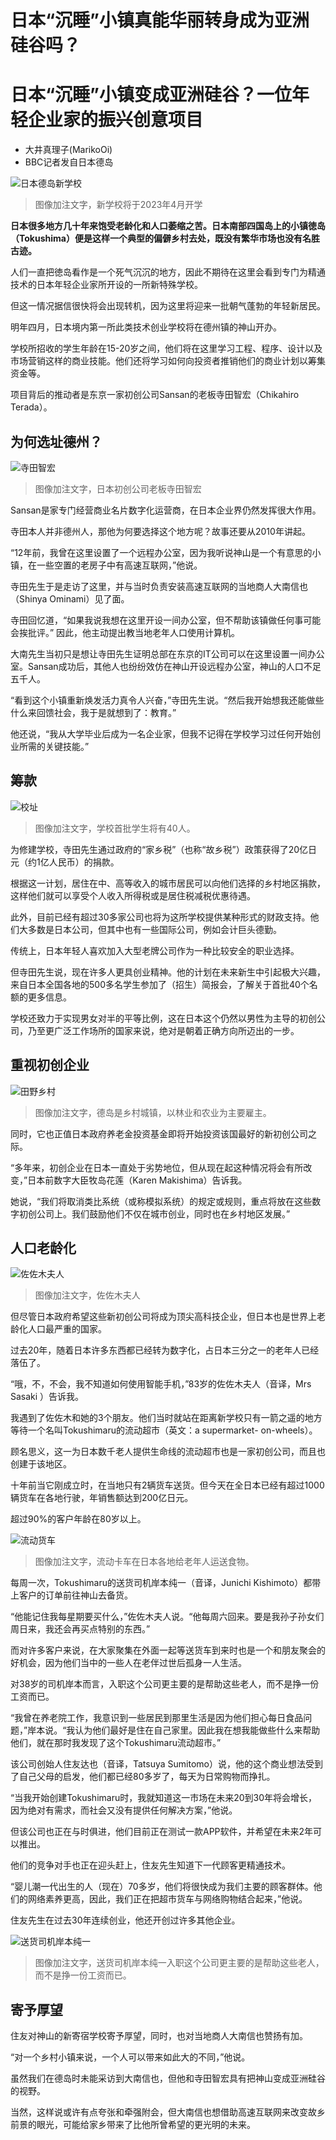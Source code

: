 # 日本“沉睡”小镇真能华丽转身成为亚洲硅谷吗？

#  日本“沉睡”小镇变成亚洲硅谷？一位年轻企业家的振兴创意项目

  * 大井真理子(MarikoOi) 
  * BBC记者发自日本德岛 


![日本德岛新学校](_126456395_5db1e9fb-2b93-43cf-8464-f5eb264fe8fa.jpg)

> 图像加注文字，新学校将于2023年4月开学

**日本很多地方几十年来饱受老龄化和人口萎缩之苦。日本南部四国岛上的小镇徳岛（Tokushima）便是这样一个典型的偏僻乡村去处，既没有繁华市场也没有名胜古迹。**

人们一直把徳岛看作是一个死气沉沉的地方，因此不期待在这里会看到专门为精通技术的日本年轻企业家所开设的一所新特殊学校。

但这一情况据信很快将会出现转机，因为这里将迎来一批朝气蓬勃的年轻新居民。

明年四月，日本境内第一所此类技术创业学校将在德州镇的神山开办。

学校所招收的学生年龄在15-20岁之间，他们将在这里学习工程、程序、设计以及市场营销这样的商业技能。他们还将学习如何向投资者推销他们的商业计划以筹集资金等。

项目背后的推动者是东京一家初创公司Sansan的老板寺田智宏（Chikahiro Terada）。

##  为何选址德州？

![寺田智宏](_126456396_6cb7943c-b2d3-4595-8570-70b538588630.jpg)

> 图像加注文字，日本初创公司老板寺田智宏

Sansan是家专门经营商业名片数字化运营商，在日本企业界仍然发挥很大作用。

寺田本人并非德州人，那他为何要选择这个地方呢？故事还要从2010年讲起。

“12年前，我曾在这里设置了一个远程办公室，因为我听说神山是一个有意思的小镇，在一些空置的老房子中有高速互联网，”他说。

寺田先生于是走访了这里，并与当时负责安装高速互联网的当地商人大南信也（Shinya Ominami）见了面。

寺田回忆道，“如果我说我想在这里开设一间办公室，但不帮助该镇做任何事可能会挨批评。” 因此，他主动提出教当地老年人口使用计算机。

大南先生当初只是想让寺田先生证明总部在东京的IT公司可以在这里设置一间办公室。Sansan成功后，其他人也纷纷效仿在神山开设远程办公室，神山的人口不足五千人。

“看到这个小镇重新焕发活力真令人兴奋，”寺田先生说。“然后我开始想我还能做些什么来回馈社会，我于是就想到了：教育。”

他还说，“我从大学毕业后成为一名企业家，但我不记得在学校学习过任何开始创业所需的关键技能。”

##  筹款

![校址](_126456397_79df6237-0134-4b9f-9db6-f1d7ff869d60.jpg)

> 图像加注文字，学校首批学生将有40人。

为修建学校，寺田先生通过政府的“家乡税”（也称“故乡税”）政策获得了20亿日元（约1亿人民币）的捐款。

根据这一计划，居住在中、高等收入的城市居民可以向他们选择的乡村地区捐款，这样他们就可以享受个人收入所得税或是居住税减税优惠待遇。

此外，目前已经有超过30多家公司也将为这所学校提供某种形式的财政支持。他们大多数是日本公司，但其中也有一些国际公司，例如会计巨头德勤。

传统上，日本年轻人喜欢加入大型老牌公司作为一种比较安全的职业选择。

但寺田先生说，现在许多人更具创业精神。他的计划在未来新生中引起极大兴趣，来自日本全国各地的500多名学生参加了（招生）简报会，了解关于首批40个名额的更多信息。

学校还致力于实现男女对半的平等比例，这在日本这个仍然以男性为主导的初创公司，乃至更广泛工作场所的国家来说，绝对是朝着正确方向所迈出的一步。

##  重视初创企业

![田野乡村](_126456398_6f3bd881-30e8-4991-bb31-6246668702d2.jpg)

> 图像加注文字，德岛是乡村城镇，以林业和农业为主要雇主。

同时，它也正值日本政府养老金投资基金即将开始投资该国最好的新初创公司之际。

“多年来，初创企业在日本一直处于劣势地位，但从现在起这种情况将会有所改变，”日本前数字大臣牧岛花莲（Karen Makishima）告诉我。

她说，“我们将取消类比系统（或称模拟系统）的规定或规则，重点将放在这些数字初创公司上。我们鼓励他们不仅在城市创业，同时也在乡村地区发展。”

##  人口老龄化

![佐佐木夫人](_126456399_bc3cd0d5-c0dd-4f3e-b5bf-8f012d060e90.jpg)

> 图像加注文字，佐佐木夫人

但尽管日本政府希望这些新初创公司将成为顶尖高科技企业，但日本也是世界上老龄化人口最严重的国家。

过去20年，随着日本许多东西都已经转为数字化，占日本三分之一的老年人已经落伍了。

“哦，不，不会，我不知道如何使用智能手机，”83岁的佐佐木夫人（音译，Mrs Sasaki ）告诉我。

我遇到了佐佐木和她的3个朋友。他们当时就站在距离新学校只有一箭之遥的地方等待一个名叫Tokushimaru的流动超市（英文：a supermarket- on-wheels）。

顾名思义，这一为日本数千老人提供生命线的流动超市也是一家初创公司，而且也创建于该地区。

十年前当它刚成立时，在当地只有2辆货车送货。但今天在全日本已经有超过1000辆货车在各地行驶，年销售额达到200亿日元。

超过90%的客户年龄在80岁以上。

![流动货车](_126456400_ff2ddcad-fb6e-477e-9ab8-c81eb9aa140a.jpg)

> 图像加注文字，流动卡车在日本各地给老年人运送食物。

每周一次，Tokushimaru的送货司机岸本纯一（音译，Junichi Kishimoto）都带上客户的订单前往神山去备货。

“他能记住我每星期要买什么，”佐佐木夫人说。“他每周六回来。要是我孙子孙女们周日来，我还会再买点特别的东西。”

而对许多客户来说，在大家聚集在外面一起等送货车到来时也是一个和朋友聚会的好机会，因为他们当中的一些人在老伴过世后孤身一人生活。

对38岁的司机岸本而言，入职这个公司更主要的是帮助这些老人，而不是挣一份工资而已。

“我曾在养老院工作，我意识到一些居民到那里生活是因为他们担心每日食品问题，”岸本说。“我认为他们最好是住在自己家里。因此我在想我能做些什么来帮助他们，就在那时我发现了这个Tokushimaru流动超市。”

该公司创始人住友达也（音译，Tatsuya Sumitomo）说，他的这个商业想法受到了自己父母的启发，他们都已经80多岁了，每天为日常购物而挣扎。

“当我开始创建Tokushimaru时，我就知道这一市场在未来20到30年将会增长，因为绝对有需求，而社会又没有提供任何解决方案，”他说。

但该公司也正在与时俱进，他们目前正在测试一款APP软件，并希望在未来2年可以推出。

他们的竞争对手也正在迎头赶上，住友先生知道下一代顾客更精通技术。

“婴儿潮一代出生的人（现在）70多岁，他们将很快成为我们主要的顾客群体。他们的网络素养更高，因此，我们正在把超市货车与网络购物结合起来，”他说。

住友先生在过去30年连续创业，他还开创过许多其他企业。

![送货司机岸本纯一](_126456401_e68106c0-e443-4f45-8f8a-c22d9c402944.jpg)

> 图像加注文字，送货司机岸本纯一入职这个公司更主要的是帮助这些老人，而不是挣一份工资而已。

##  寄予厚望

住友对神山的新寄宿学校寄予厚望，同时，也对当地商人大南信也赞扬有加。

“对一个乡村小镇来说，一个人可以带来如此大的不同，”他说。

虽然我们在德岛时未能采访到大南信也，但他和寺田智宏具有把神山变成亚洲硅谷的视野。

当然，这样说或许有点夸张和牵强附会，但大南信也想借助高速互联网来改变故乡前景的眼光，可能给家乡带来了比他所曾希望的更光明的未来。


